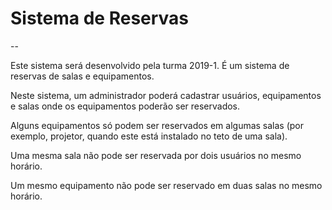 # Sistema de Reservas
--

Este sistema será desenvolvido pela turma 2019-1. É um sistema de reservas de salas e equipamentos.

Neste sistema, um administrador poderá cadastrar usuários, equipamentos e salas onde os equipamentos poderão ser reservados.

Alguns equipamentos só podem ser reservados em algumas salas (por exemplo, projetor, quando este está instalado no teto de uma sala).

Uma mesma sala não pode ser reservada por dois usuários no mesmo horário.

Um mesmo equipamento não pode ser reservado em duas salas no mesmo horário.